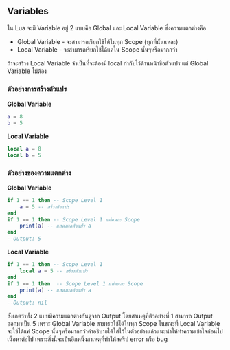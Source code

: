 ## Variables
ใน Lua จะมี Variable อยู่ 2 แบบคือ Global และ Local Variable ซึ่งความแตกต่างคือ
- Global Variable - จะสามารถเรียกใช้ได้ในทุก Scope (ทุกที่นั้นแหละ)
- Local Variable - จะสามารถเรียกใช้ได้แค่ใน Scope นั้นๆหรือมากกว่า

ถ้าจะสร้าง Local Variable จำเป็นที่จะต้องมี local กำกับไว้ด้านหน้าชื่อตัวแปร แต่ Global Variable ไม่ต้อง
### ตัวอย่างการสร้างตัวแปร
**Global Variable**
```lua
a = 8
b = 5
```
**Local Variable**
```lua
local a = 8
local b = 5
```
### ตัวอย่างของความแตกต่าง
**Global Variable**
```lua
if 1 == 1 then -- Scope Level 1
    a = 5 -- สร้างตัวแปร
end
if 1 == 1 then -- Scope Level 1 แต่คนละ Scope
    print(a) -- แสดงผลตัวแปร a
end
--Output: 5
```
**Local Variable**
```lua
if 1 == 1 then -- Scope Level 1
    local a = 5 -- สร้างตัวแปร
end
if 1 == 1 then  -- Scope Level 1 แต่คนละ Scope
    print(a) -- แสดงผลตัวแปร a
end
--Output: nil
```
สังเกตว่าทั้ง 2 แบบมีความแตกต่างกันดูจาก Output โดยสาเหตุที่ตัวอย่างที่ 1 สามารถ Output ออกมาเป็น 5 เพราะ Global Variable สามารถใช้ได้ในทุก Scope ในขณะที่ Local Variable จะใช้ได้แค่ Scope นั้นๆหรือมากกว่าคำอธิบายได้ใส่ไว้ในตัวอย่างแล้วแนะนำให้ทำความเข้าใจก่อนไปเนื้อหาต่อไป เพราะสิ่งนี้จะเป็นอีกหนึ่งสาเหตุที่ทำให้สคริป error หรือ bug
